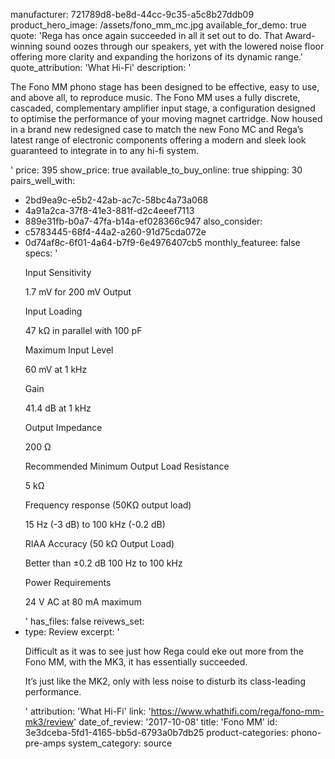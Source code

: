 manufacturer: 721789d8-be8d-44cc-9c35-a5c8b27ddb09
product_hero_image: /assets/fono_mm_mc.jpg
available_for_demo: true
quote: 'Rega has once again succeeded in all it set out to do. That Award-winning sound oozes through our speakers, yet with the lowered noise floor offering more clarity and expanding the horizons of its dynamic range.'
quote_attribution: 'What Hi-Fi'
description: '<p>The Fono MM phono stage has been designed to be effective, easy to use, and above all, to reproduce music. The Fono MM uses a fully discrete, cascaded, complementary amplifier input stage, a configuration designed to optimise the performance of your moving magnet cartridge. Now housed in a brand new redesigned case to match the new Fono MC and Rega’s latest range of electronic components offering a modern and sleek look guaranteed to integrate in to any hi-fi system.&nbsp;&nbsp;</p>'
price: 395
show_price: true
available_to_buy_online: true
shipping: 30
pairs_well_with:
  - 2bd9ea9c-e5b2-42ab-ac7c-58bc4a73a068
  - 4a91a2ca-37f8-41e3-881f-d2c4eeef7113
  - 889e31fb-b0a7-47fa-b14a-ef028366c947
also_consider:
  - c5783445-68f4-44a2-a260-91d75cda072e
  - 0d74af8c-6f01-4a64-b7f9-6e4976407cb5
monthly_featuree: false
specs: '<p>Input Sensitivity</p><p>1.7 mV for 200 mV Output</p><p>Input Loading</p><p>47 kΩ in parallel with 100 pF</p><p>Maximum Input Level</p><p>60 mV at 1 kHz</p><p>Gain</p><p>41.4 dB at 1 kHz</p><p>Output Impedance</p><p>200 Ω</p><p>Recommended Minimum Output Load Resistance</p><p>5 kΩ</p><p>Frequency response (50KΩ output load)</p><p>15 Hz (-3 dB) to 100 kHz (-0.2 dB)</p><p>RIAA Accuracy (50 kΩ Output Load)</p><p>Better than ±0.2 dB 100 Hz to 100 kHz</p><p>Power Requirements</p><p>24 V AC at 80 mA maximum</p>'
has_files: false
reivews_set:
  -
    type: Review
    excerpt: '<p>Difficult as it was to see just how Rega could eke out more from the Fono MM, with the MK3, it has essentially succeeded.</p><p>It’s just like the MK2, only with less noise to disturb its class-leading performance.</p>'
    attribution: 'What Hi-Fi'
    link: 'https://www.whathifi.com/rega/fono-mm-mk3/review'
    date_of_review: '2017-10-08'
title: 'Fono MM'
id: 3e3dceba-5fd1-4165-bb5d-6793a0b7db25
product-categories: phono-pre-amps
system_category: source
